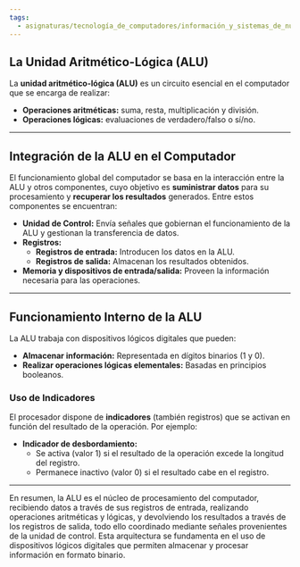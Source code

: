 ```yaml
---
tags:
  - asignaturas/tecnología_de_computadores/información_y_sistemas_de_numeración
---
```

## La Unidad Aritmético-Lógica (ALU)

La **unidad aritmético-lógica (ALU)** es un circuito esencial en el computador que se encarga de realizar:

- **Operaciones aritméticas:** suma, resta, multiplicación y división.  
- **Operaciones lógicas:** evaluaciones de verdadero/falso o sí/no.

---

## Integración de la ALU en el Computador

El funcionamiento global del computador se basa en la interacción entre la ALU y otros componentes, cuyo objetivo es **suministrar datos** para su procesamiento y **recuperar los resultados** generados. Entre estos componentes se encuentran:

- **Unidad de Control:** Envía señales que gobiernan el funcionamiento de la ALU y gestionan la transferencia de datos.
- **Registros:**  
  - **Registros de entrada:** Introducen los datos en la ALU.  
  - **Registros de salida:** Almacenan los resultados obtenidos.
- **Memoria y dispositivos de entrada/salida:** Proveen la información necesaria para las operaciones.

---

## Funcionamiento Interno de la ALU

La ALU trabaja con dispositivos lógicos digitales que pueden:

- **Almacenar información:** Representada en dígitos binarios (1 y 0).  
- **Realizar operaciones lógicas elementales:** Basadas en principios booleanos.

### Uso de Indicadores

El procesador dispone de **indicadores** (también registros) que se activan en función del resultado de la operación. Por ejemplo:

- **Indicador de desbordamiento:**  
  - Se activa (valor 1) si el resultado de la operación excede la longitud del registro.
  - Permanece inactivo (valor 0) si el resultado cabe en el registro.

---

En resumen, la ALU es el núcleo de procesamiento del computador, recibiendo datos a través de sus registros de entrada, realizando operaciones aritméticas y lógicas, y devolviendo los resultados a través de los registros de salida, todo ello coordinado mediante señales provenientes de la unidad de control. Esta arquitectura se fundamenta en el uso de dispositivos lógicos digitales que permiten almacenar y procesar información en formato binario.